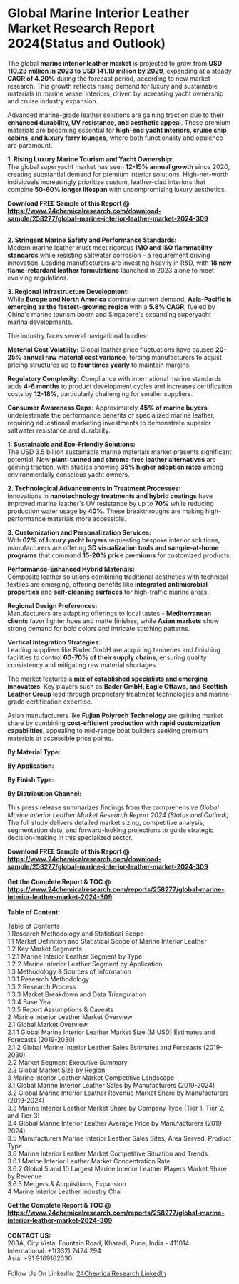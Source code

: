 <h1>Global Marine Interior Leather Market Research Report 2024(Status and Outlook)</h1><p>The global <strong>marine interior leather market</strong> is projected to grow from <strong>USD 110.23 million in 2023 to USD 141.10 million by 2029</strong>, expanding at a steady <strong>CAGR of 4.20%</strong> during the forecast period, according to new market research. This growth reflects rising demand for luxury and sustainable materials in marine vessel interiors, driven by increasing yacht ownership and cruise industry expansion.</p><p>Advanced marine-grade leather solutions are gaining traction due to their <strong>enhanced durability, UV resistance, and aesthetic appeal</strong>. These premium materials are becoming essential for <strong>high-end yacht interiors, cruise ship cabins, and luxury ferry lounges</strong>, where both functionality and opulence are paramount.</p><p><strong>1. Rising Luxury Marine Tourism and Yacht Ownership:</strong><br>
The global superyacht market has seen <strong>12-15% annual growth</strong> since 2020, creating substantial demand for premium interior solutions. High-net-worth individuals increasingly prioritize custom, leather-clad interiors that combine <strong>50-60% longer lifespan</strong> with uncompromising luxury aesthetics.</p><div><b>Download FREE Sample of this Report @ 
            <a href="https://www.24chemicalresearch.com/download-sample/258277/global-marine-interior-leather-market-2024-309">
            https://www.24chemicalresearch.com/download-sample/258277/global-marine-interior-leather-market-2024-309</a></b></div><br><p><strong>2. Stringent Marine Safety and Performance Standards:</strong><br>
Modern marine leather must meet rigorous <strong>IMO and ISO flammability standards</strong> while resisting saltwater corrosion - a requirement driving innovation. Leading manufacturers are investing heavily in R&amp;D, with <strong>18 new flame-retardant leather formulations</strong> launched in 2023 alone to meet evolving regulations.</p><p><strong>3. Regional Infrastructure Development:</strong><br>
While <strong>Europe and North America</strong> dominate current demand, <strong>Asia-Pacific is emerging as the fastest-growing region</strong> with a <strong>5.8% CAGR</strong>, fueled by China's marine tourism boom and Singapore's expanding superyacht marina developments.</p><p>The industry faces several navigational hurdles:</p><p><strong>Material Cost Volatility:</strong> Global leather price fluctuations have caused <strong>20-25% annual raw material cost variance</strong>, forcing manufacturers to adjust pricing structures up to <strong>four times yearly</strong> to maintain margins.</p><p><strong>Regulatory Complexity:</strong> Compliance with international marine standards adds <strong>4-6 months</strong> to product development cycles and increases certification costs by <strong>12-18%</strong>, particularly challenging for smaller suppliers.</p><p><strong>Consumer Awareness Gaps:</strong> Approximately <strong>45% of marine buyers</strong> underestimate the performance benefits of specialized marine leather, requiring educational marketing investments to demonstrate superior saltwater resistance and durability.</p><p><strong>1. Sustainable and Eco-Friendly Solutions:</strong><br>
The USD 3.5 billion sustainable marine materials market presents significant potential. New <strong>plant-tanned and chrome-free leather alternatives</strong> are gaining traction, with studies showing <strong>35% higher adoption rates</strong> among environmentally conscious yacht owners.</p><p><strong>2. Technological Advancements in Treatment Processes:</strong><br>
Innovations in <strong>nanotechnology treatments and hybrid coatings</strong> have improved marine leather's UV resistance by up to <strong>70%</strong> while reducing production water usage by <strong>40%</strong>. These breakthroughs are making high-performance materials more accessible.</p><p><strong>3. Customization and Personalization Services:</strong><br>
With <strong>62% of luxury yacht buyers</strong> requesting bespoke interior solutions, manufacturers are offering <strong>3D visualization tools and sample-at-home programs</strong> that command <strong>15-20% price premiums</strong> for customized products.</p><p><strong>Performance-Enhanced Hybrid Materials:</strong><br>
    Composite leather solutions combining traditional aesthetics with technical textiles are emerging, offering benefits like <strong>integrated antimicrobial properties</strong> and <strong>self-cleaning surfaces</strong> for high-traffic marine areas.</p><p><strong>Regional Design Preferences:</strong><br>
    Manufacturers are adapting offerings to local tastes - <strong>Mediterranean clients</strong> favor lighter hues and matte finishes, while <strong>Asian markets</strong> show strong demand for bold colors and intricate stitching patterns.</p><p><strong>Vertical Integration Strategies:</strong><br>
    Leading suppliers like Bader GmbH are acquiring tanneries and finishing facilities to control <strong>60-70% of their supply chains</strong>, ensuring quality consistency and mitigating raw material shortages.</p><p>The market features a <strong>mix of established specialists and emerging innovators</strong>. Key players such as <strong>Bader GmbH, Eagle Ottawa, and Scottish Leather Group</strong> lead through proprietary treatment technologies and marine-grade certification expertise.</p><p>Asian manufacturers like <strong>Fujian Polyrech Technology</strong> are gaining market share by combining <strong>cost-efficient production with rapid customization capabilities</strong>, appealing to mid-range boat builders seeking premium materials at accessible price points.</p><p><strong>By Material Type:</strong></p><p><strong>By Application:</strong></p><p><strong>By Finish Type:</strong></p><p><strong>By Distribution Channel:</strong></p><p>This press release summarizes findings from the comprehensive <em>Global Marine Interior Leather Market Research Report 2024 (Status and Outlook)</em>. The full study delivers detailed market sizing, competitive analysis, segmentation data, and forward-looking projections to guide strategic decision-making in this specialized sector.</p><div><b>Download FREE Sample of this Report @ 
            <a href="https://www.24chemicalresearch.com/download-sample/258277/global-marine-interior-leather-market-2024-309">
            https://www.24chemicalresearch.com/download-sample/258277/global-marine-interior-leather-market-2024-309</a></b></div><br><div><b>Get the Complete Report & TOC @ 
            <a href="https://www.24chemicalresearch.com/reports/258277/global-marine-interior-leather-market-2024-309">
            https://www.24chemicalresearch.com/reports/258277/global-marine-interior-leather-market-2024-309</a></b></div><br>
            <b>Table of Content:</b><p>Table of Contents<br />
1 Research Methodology and Statistical Scope<br />
1.1 Market Definition and Statistical Scope of Marine Interior Leather<br />
1.2 Key Market Segments<br />
1.2.1 Marine Interior Leather Segment by Type<br />
1.2.2 Marine Interior Leather Segment by Application<br />
1.3 Methodology & Sources of Information<br />
1.3.1 Research Methodology<br />
1.3.2 Research Process<br />
1.3.3 Market Breakdown and Data Triangulation<br />
1.3.4 Base Year<br />
1.3.5 Report Assumptions & Caveats<br />
2 Marine Interior Leather Market Overview<br />
2.1 Global Market Overview<br />
2.1.1 Global Marine Interior Leather Market Size (M USD) Estimates and Forecasts (2019-2030)<br />
2.1.2 Global Marine Interior Leather Sales Estimates and Forecasts (2019-2030)<br />
2.2 Market Segment Executive Summary<br />
2.3 Global Market Size by Region<br />
3 Marine Interior Leather Market Competitive Landscape<br />
3.1 Global Marine Interior Leather Sales by Manufacturers (2019-2024)<br />
3.2 Global Marine Interior Leather Revenue Market Share by Manufacturers (2019-2024)<br />
3.3 Marine Interior Leather Market Share by Company Type (Tier 1, Tier 2, and Tier 3)<br />
3.4 Global Marine Interior Leather Average Price by Manufacturers (2019-2024)<br />
3.5 Manufacturers Marine Interior Leather Sales Sites, Area Served, Product Type<br />
3.6 Marine Interior Leather Market Competitive Situation and Trends<br />
3.6.1 Marine Interior Leather Market Concentration Rate<br />
3.6.2 Global 5 and 10 Largest Marine Interior Leather Players Market Share by Revenue<br />
3.6.3 Mergers & Acquisitions, Expansion<br />
4 Marine Interior Leather Industry Chai</p><div><b>Get the Complete Report & TOC @ 
            <a href="https://www.24chemicalresearch.com/reports/258277/global-marine-interior-leather-market-2024-309">
            https://www.24chemicalresearch.com/reports/258277/global-marine-interior-leather-market-2024-309</a></b></div><br><b>CONTACT US:</b><br>
            203A, City Vista, Fountain Road, Kharadi, Pune, India - 411014<br>
            International: +1(332) 2424 294<br>
            Asia: +91 9169162030 <br><br>
            Follow Us On LinkedIn: <a href="https://www.linkedin.com/company/24chemicalresearch/">24ChemicalResearch LinkedIn</a>